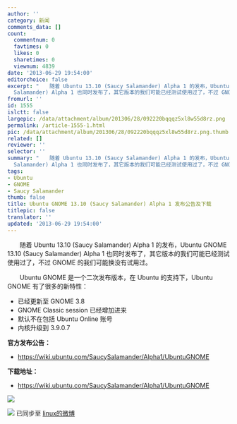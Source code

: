 ```yaml
---
author: ''
category: 新闻
comments_data: []
count:
  commentnum: 0
  favtimes: 0
  likes: 0
  sharetimes: 0
  viewnum: 4839
date: '2013-06-29 19:54:00'
editorchoice: false
excerpt: "　　随着 Ubuntu 13.10 (Saucy Salamander) Alpha 1 的发布，Ubuntu GNOME 13.10 (Saucy
  Salamander) Alpha 1 也同时发布了，其它版本的我们可能已经测试使用过了，不过 GNOME 的我们可能换没有试用过。\r\n　　Ubuntu  ..."
fromurl: ''
id: 1555
islctt: false
largepic: /data/attachment/album/201306/28/092220bqqqz5xl8w55d8rz.png
permalink: /article-1555-1.html
pic: /data/attachment/album/201306/28/092220bqqqz5xl8w55d8rz.png.thumb.jpg
related: []
reviewer: ''
selector: ''
summary: "　　随着 Ubuntu 13.10 (Saucy Salamander) Alpha 1 的发布，Ubuntu GNOME 13.10 (Saucy
  Salamander) Alpha 1 也同时发布了，其它版本的我们可能已经测试使用过了，不过 GNOME 的我们可能换没有试用过。\r\n　　Ubuntu  ..."
tags:
- Ubuntu
- GNOME
- Saucy Salamander
thumb: false
title: Ubuntu GNOME 13.10 (Saucy Salamander) Alpha 1 发布公告及下载
titlepic: false
translator: ''
updated: '2013-06-29 19:54:00'
---
```


　　随着 Ubuntu 13.10 (Saucy Salamander) Alpha 1 的发布，Ubuntu GNOME 13.10 (Saucy Salamander) Alpha 1 也同时发布了，其它版本的我们可能已经测试使用过了，不过 GNOME 的我们可能换没有试用过。


　　Ubuntu GNOME 是一个二次发布版本，在 Ubuntu 的支持下，Ubuntu GNOME 有了很多的新特性：


* 已经更新至 GNOME 3.8
* GNOME Classic session 已经增加进来
* 默认不在包括 Ubuntu Online 账号
* 内核升级到 3.9.0.7


**官方发布公告：**


* <https://wiki.ubuntu.com/SaucySalamander/Alpha1/UbuntuGNOME>


**下载地址：**


* <https://wiki.ubuntu.com/SaucySalamander/Alpha1/UbuntuGNOME>


![](/data/attachment/album/201306/28/092220bqqqz5xl8w55d8rz.png)


![](https://img.linux.net.cn/xwb/images/bgimg/icon_logo.png) 已同步至 [linux的微博](http://weibo.com/1772191555)